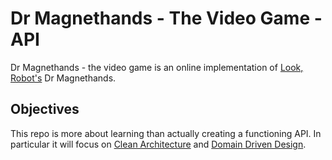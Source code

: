 # Dr Magnethands - The Video Game - API
Dr Magnethands - the video game is an online implementation of [Look, Robot's](https://lookrobot.co.uk/doctor-magnethands/) Dr Magnethands.

## Objectives
This repo is more about learning than actually creating a functioning API. In particular it will focus on [Clean Architecture](https://blog.cleancoder.com/uncle-bob/2012/08/13/the-clean-architecture.html) and [Domain Driven Design](https://martinfowler.com/bliki/DomainDrivenDesign.html).